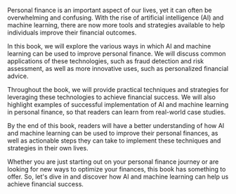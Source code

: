 
Personal finance is an important aspect of our lives, yet it can often be overwhelming and confusing. With the rise of artificial intelligence (AI) and machine learning, there are now more tools and strategies available to help individuals improve their financial outcomes.

In this book, we will explore the various ways in which AI and machine learning can be used to improve personal finance. We will discuss common applications of these technologies, such as fraud detection and risk assessment, as well as more innovative uses, such as personalized financial advice.

Throughout the book, we will provide practical techniques and strategies for leveraging these technologies to achieve financial success. We will also highlight examples of successful implementation of AI and machine learning in personal finance, so that readers can learn from real-world case studies.

By the end of this book, readers will have a better understanding of how AI and machine learning can be used to improve their personal finances, as well as actionable steps they can take to implement these techniques and strategies in their own lives.

Whether you are just starting out on your personal finance journey or are looking for new ways to optimize your finances, this book has something to offer. So, let's dive in and discover how AI and machine learning can help us achieve financial success.
